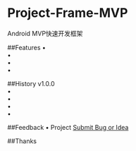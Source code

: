 # Project-Frame-MVP
Android MVP快速开发框架

##Features
•  
•  
•  
•  

##History
v1.0.0  
•  
•  
•    
•  

##Feedback
•  Project  [Submit Bug or Idea](https://github.com/DesignQu/Android-Q-Log/issues)   

##Thanks
